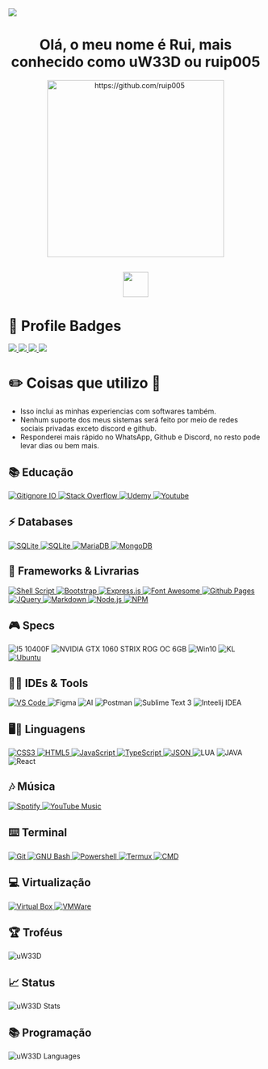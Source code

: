 <img src="https://camo.githubusercontent.com/364f96df13e45b939120b840ce35a3186d25474be1fa241c97d0d3501f87b820/68747470733a2f2f726561646d652d747970696e672d7376672e6865726f6b756170702e636f6d2f3f636f6c6f723d3032393046462673697a653d33352663656e7465723d74727565267643656e7465723d747275652677696474683d31303030266c696e65733d48656c6c6f2b74686572652b2546302539462539312538423b"/>
</br>
<h1 align="center">
	Olá, o meu nome é Rui, mais conhecido como uW33D ou ruip005
</h1>
<p align="center">
    <img src="https://media.giphy.com/media/zQQBpOzpGQxAqutlLz/giphy-downsized-large.gif" width="350" height="350" alt="https://github.com/ruip005"/>
</p>
<h2 align="center">
	<img src="https://media.tenor.com/akBy6qWGjs4AAAAi/peach-cat-mochi-peach-cat.gif" width="50"/>
</h2>

# 📛 Profile Badges

<p>
    <a href="https://img.shields.io">
        <img src="https://img.shields.io/github/followers/ruip005.svg?style=social&label=Follow&maxAge=2592000"/>
    </a>
    <a href="https://hits.seeyoufarm.com">
        <img src="https://hits.seeyoufarm.com/api/count/incr/badge.svg?url=https%3A%2F%2Fgithub.com%2Fruip005%2Fmta_anticheat&count_bg=%2379C83D&title_bg=%23555555&icon=&icon_color=%23E7E7E7&title=hits&edge_flat=false"/>
    </a>
    <a href="https://img.shields.io">
        <img src="https://img.shields.io/github/last-commit/ruip005/mta_anticheat.svg"/>
    </a>
    <a href="https://github.com/ruip005">
        <img src="https://img.shields.io/badge/Ask%20me-anything-1abc9c.svg"/>
    </a>
</p>

# ✏️ Coisas que utilizo 📜

- Isso inclui as minhas experiencias com softwares também.
- Nenhum suporte dos meus sistemas será feito por meio de redes sociais privadas exceto discord e github.
- Responderei mais rápido no WhatsApp, Github e Discord, no resto pode levar dias ou bem mais.

## 📚 Educação

<p>
    <a href="https://www.gitignore.io">
        <img alt="Gitignore IO" src="https://img.shields.io/badge/Gitignore.io-204ECF?logo=gitignoredotio&logoColor=white&style=for-the-badge"/>
    </a>
    <a href="https://stackoverflow.com/">
        <img alt="Stack Overflow" src="https://img.shields.io/badge/Stack%20Overflow-F58025?style=for-the-badge&logo=Stack%20Overflow&logoColor=white"/>
    </a>
    <a href="https://www.udemy.com">
        <img alt="Udemy" src="https://img.shields.io/badge/Udemy-A435F0?style=for-the-badge&logo=Udemy&logoColor=white"/>
    </a>
    <a href="https://youtube.com">
        <img alt="Youtube" src="https://img.shields.io/badge/YouTube-FF0000?style=for-the-badge&logo=YouTube&logoColor=white"/>
    </a>
</p>

## ⚡ Databases

<p>
    <a href="https://www.sqlite.org/index.html">
        <img alt="SQLite" src="https://img.shields.io/badge/SQLite-07405E?logo=sqlite&logoColor=white&style=for-the-badge"/>
    </a>
    <a href="https://www.mysql.com">
        <img alt="SQLite" src="https://img.shields.io/badge/MySQL-005C84?style=for-the-badge&logo=mysql&logoColor=white"/>
    </a>
    <a href="https://mariadb.org/">
        <img alt="MariaDB" src="https://img.shields.io/badge/MariaDB-003545?style=for-the-badge&logo=mariadb&logoColor=white"/>
    </a>
    <a href="www.mongodb.com">
        <img alt="MongoDB" src="https://img.shields.io/badge/MongoDB-47A248?style=for-the-badge&logo=MongoDB&logoColor=white"/>
    </a>
</p>

## 🚀 Frameworks & Livrarias

<p>
    <a href="https://www.gnu.org/s/bash/manual/html_node/Shell-Scripts.html">
        <img alt="Shell Script" src="https://img.shields.io/badge/Shell_Script-121011?logo=gnu-bash&logoColor=white&style=for-the-badge"/>
    </a>
    <a href="https://getbootstrap.com">
        <img alt="Bootstrap" src="https://img.shields.io/badge/Bootstrap-563D7C?logo=bootstrap&logoColor=white&style=for-the-badge"/>
    </a>
    <a href="https://expressjs.com">
        <img alt="Express.js" src="https://img.shields.io/badge/Express.js-000000?logo=express&logoColor=white&style=for-the-badge"/>
    </a>
    <a href="https://fontawesome.com">
        <img alt="Font Awesome" src="https://img.shields.io/badge/Font_Awesome-339AF0?logo=fontawesome&logoColor=white&style=for-the-badge"/>
    </a>
    <a href="https://pages.github.com">
        <img alt="Github Pages" src="https://img.shields.io/badge/Github%20Pages-222222?logo=GitHub%20Pages&logoColor=white&style=for-the-badge"/>
    </a>
    <a href="https://jquery.com">
        <img alt="JQuery" src="https://img.shields.io/badge/jQuery-0769AD?logo=jquery&logoColor=white&style=for-the-badge"/>
    </a>
    <a href="https://www.markdownguide.org">
        <img alt="Markdown" src="https://img.shields.io/badge/Markdown-000000?logo=markdown&logoColor=white&style=for-the-badge"/>
    </a>
    <a href="https://nodejs.org">
        <img alt="Node.js" src="https://img.shields.io/badge/Node.js-339933?logo=nodedotjs&logoColor=white&style=for-the-badge"/>
    </a>
    <a href="https://www.npmjs.com">
        <img alt="NPM" src="https://img.shields.io/badge/NPM-CB3837?logo=npm&logoColor=white&style=for-the-badge"/>
    </a>
</p>

## 🎮 Specs

<p>
    <a >
        <img alt="I5 10400F" src="https://img.shields.io/badge/Intel-Core_i5_10400F-0071C5?style=for-the-badge&logo=intel&logoColor=white"/>
    </a>
    <a >
        <img alt="NVIDIA GTX 1060 STRIX ROG OC 6GB" src="https://img.shields.io/badge/NVIDIA-GTX1060%20strix%20rog%20oc-76B900?style=for-the-badge&logo=nvidia&logoColor=white"/>
    </a>
    <a >
        <img alt="Win10" src="https://img.shields.io/badge/WINDOWS_10_HOME-0078D6?style=for-the-badge&logo=windows&logoColor=white"/>
    </a>
    <a >
        <img alt="KL" src="https://img.shields.io/badge/Kali_Linux-557C94?style=for-the-badge&logo=kali-linux&logoColor=white"/>
    </a>
    <a href="https://help.ubuntu.com/community/Installation/MinimalCD">
        <img alt="Ubuntu" src="https://img.shields.io/badge/Ubuntu-E95420?logo=ubuntu&logoColor=white&style=for-the-badge"/>
    </a>
</p>

## 👩‍💻 IDEs & Tools

<p>
    <a href="https://code.visualstudio.com">
        <img alt="VS Code" src="https://img.shields.io/badge/Visual_Studio_Code-0078D4?logo=visual%20studio%20code&logoColor=white&style=for-the-badge"/>
    </a>
    <a>
        <img alt="Figma" src="https://img.shields.io/badge/Figma-000000?logo=figma&logoColor=fff&style=for-the-badge"/>
    </a>
    <a>
        <img alt="AI" src="https://img.shields.io/badge/Adobe%20Illustrator-FF9A00?logo=adobeillustrator&logoColor=fff&style=for-the-badge"/>
    </a>
    <a>
        <img alt="Postman" src="https://img.shields.io/badge/Postman-FF6C37?style=for-the-badge&logo=postman&logoColor=white"/>
    </a>
    <a>
        <img alt="Sublime Text 3" src="https://img.shields.io/badge/sublime_text-%23575757.svg?&style=for-the-badge&logo=sublime-text&logoColor=important"/>
    </a>
    <a>
        <img alt="Inteelij IDEA" src="https://img.shields.io/badge/IntelliJ_IDEA-000000.svg?style=for-the-badge&logo=intellij-idea&logoColor=white"/>
    </a>
</p>

## 🖥👤 Linguagens

<p>
    <a href="https://developer.mozilla.org/pt-BR/docs/Web/CSS">
        <img alt="CSS3" src="https://img.shields.io/badge/CSS3-1572B6?logo=css3&logoColor=white&style=for-the-badge"/>
    </a>
    <a href="https://developer.mozilla.org/en-US/docs/Glossary/HTML5">
        <img alt="HTML5" src="https://img.shields.io/badge/HTML5-E34F26?logo=html5&logoColor=white&style=for-the-badge"/>
    </a>
    <a href="https://developer.mozilla.org/pt-BR/docs/Web/JavaScript">
        <img alt="JavaScript" src="https://img.shields.io/badge/JavaScript-323330?logo=javascript&logoColor=F7DF1E&style=for-the-badge"/>
    </a>
    <a href="https://www.typescriptlang.org">
        <img alt="TypeScript" src="https://img.shields.io/badge/TypeScript-007ACC?logo=typescript&logoColor=white&style=for-the-badge"/>
    </a>
    <a href="https://www.json.org">
        <img alt="JSON" src="https://img.shields.io/badge/JSON-5E5C5C?logo=json&logoColor=white&style=for-the-badge"/>
    </a>
    <a>
        <img alt="LUA" src="https://img.shields.io/badge/Lua-2C2D72?style=for-the-badge&logo=lua&logoColor=white"/>
    </a>
    <a>
        <img alt="JAVA" src="https://img.shields.io/badge/Java-ED8B00?style=for-the-badge&logo=openjdk&logoColor=white"/>
    </a>
    <a>
	<img alt="React" src="https://camo.githubusercontent.com/3babc94d778f96441b3a66615fb5ee88c6ed04f174ed49b04df92b071a7d0e80/68747470733a2f2f696d672e736869656c64732e696f2f62616467652f72656163742d2532333230323332612e7376673f7374796c653d666f722d7468652d6261646765266c6f676f3d7265616374266c6f676f436f6c6f723d253233363144414642"/>
    </a>
</p>

## 🎶 Música

<p>
    <a href="https://open.spotify.com/user/ruip005_pt">
        <img alt="Spotify" src="https://img.shields.io/badge/Spotify-1ED760?&logo=spotify&logoColor=white&style=for-the-badge"/>
    </a>
    <a href="https://www.youtube.com/@RUIPuW33D">
        <img alt="YouTube Music" src="https://img.shields.io/badge/YouTube_Music-FF0000?logo=youtube-music&logoColor=white&style=for-the-badge"/>
    </a>
</p>

## ⌨️ Terminal

<p>
    <a href="https://git-scm.com/downloads">
        <img alt="Git" src="https://img.shields.io/badge/GIT-E44C30?logo=git&logoColor=white&style=for-the-badge"/>
    </a>
    <a href="https://www.gnu.org/software/bash">
        <img alt="GNU Bash" src="https://img.shields.io/badge/GNU%20Bash-4EAA25?logo=GNU%20Bash&logoColor=white&style=for-the-badge"/>
    </a>
    <a href="https://learn.microsoft.com/pt-br/powershell/scripting/overview">
        <img alt="Powershell" src="https://img.shields.io/badge/Powershell-5391FE?logo=powershell&logoColor=white&style=for-the-badge"/>
    </a>
    <a href="https://termux.dev">
        <img alt="Termux" src="https://img.shields.io/badge/Termux-000000?logo=hyper&logoColor=white&style=for-the-badge"/>
    </a>
    <a href="https://learn.microsoft.com/pt-br/windows-server/administration/windows-commands/cmd">
        <img alt="CMD" src="https://img.shields.io/badge/Windows%20Terminal-4D4D4D?logo=windows%20terminal&logoColor=white&style=for-the-badge"/>
    </a>
</p>

## 💻 Virtualização

<p>
    <a href="https://www.virtualbox.org">
        <img alt="Virtual Box" src="https://img.shields.io/badge/VirtualBox-21416b?logo=VirtualBox&logoColor=white&style=for-the-badge"/>
    </a>
    <a href="https://www.vmware.com">
        <img alt="VMWare" src="https://img.shields.io/badge/VMware-231f20?logo=VMware&logoColor=white&style=for-the-badge"/>
    </a>
</p>


## 🏆 Troféus

<img src="https://github-profile-trophy.vercel.app/?username=ruip005" alt="uW33D" />

## 📈 Status

<img alt="uW33D Stats" src="https://github-readme-stats.vercel.app/api?username=ruip005&theme=github_dark&show_icons=true&bg_color=1F222E&title_color=F85D7F&icon_color=F8D866&count_private=true"/>

## 📚 Programação

<img alt="uW33D Languages" src="https://github-readme-stats.vercel.app/api/top-langs/?username=ruip005&layout=compact&theme=github_dark&bg_color=1F222E&title_color=F85D7F&icon_color=F8D866"/>
